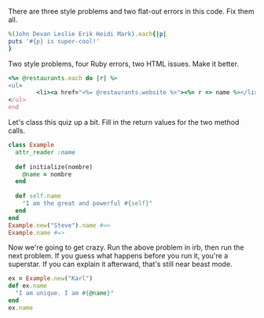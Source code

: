 There are three style problems and two flat-out errors in this code. Fix them all.
```ruby
%(John Devan Leslie Erik Heidi Mark).each{|p|
puts '#{p} is super-cool!'
}
```

Two style problems, four Ruby errors, two HTML issues. Make it better. 
```ruby
<%= @restaurants.each do |r| %>
<ul>
        <li><a href="<%= @restaurants.website %>"><%= r => name %></li>
</ul>
end
```

Let's class this quiz up a bit. Fill in the return values for the two method calls.
```ruby
class Example
  attr_reader :name
  
  def initialize(nombre)
    @name = nombre
  end
  
  def self.name
    "I am the great and powerful #{self}"
  end
end
Example.new("Steve").name #=>
Example.name #=>
```
Now we're going to get crazy. Run the above problem in irb, then run the next problem. If you guess what happens 
before you run it, you're a superstar. If you can explain it afterward, that's still near beast mode.
```ruby
ex = Example.new("Karl")
def ex.name
  "I am unique. I am #{@name}"
end
ex.name
